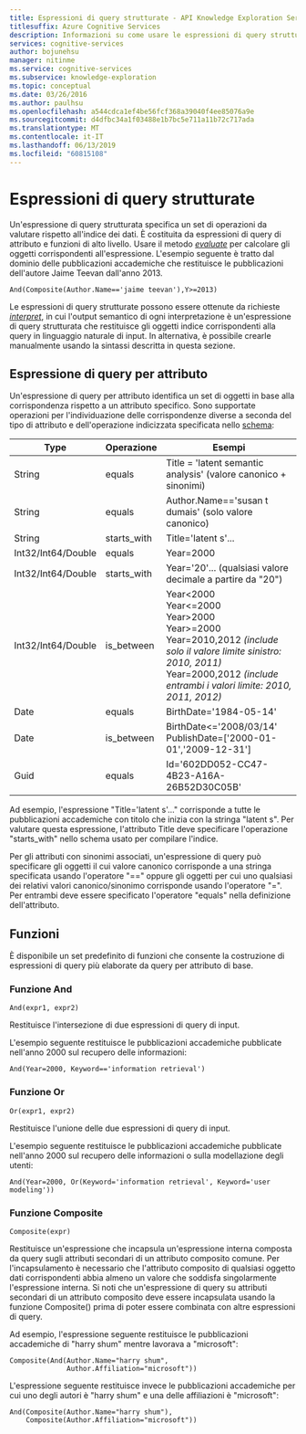 ```yaml
---
title: Espressioni di query strutturate - API Knowledge Exploration Service
titlesuffix: Azure Cognitive Services
description: Informazioni su come usare le espressioni di query strutturate nell'API Knowledge Exploration Service (KES).
services: cognitive-services
author: bojunehsu
manager: nitinme
ms.service: cognitive-services
ms.subservice: knowledge-exploration
ms.topic: conceptual
ms.date: 03/26/2016
ms.author: paulhsu
ms.openlocfilehash: a544cdca1ef4be56fcf368a39040f4ee85076a9e
ms.sourcegitcommit: d4dfbc34a1f03488e1b7bc5e711a11b72c717ada
ms.translationtype: MT
ms.contentlocale: it-IT
ms.lasthandoff: 06/13/2019
ms.locfileid: "60815108"
---
```

# <a name="structured-query-expression"></a>Espressioni di query strutturate

Un'espressione di query strutturata specifica un set di operazioni da valutare rispetto all'indice dei dati.  È costituita da espressioni di query di attributo e funzioni di alto livello.  Usare il metodo [*evaluate*](evaluateMethod.md) per calcolare gli oggetti corrispondenti all'espressione.  L'esempio seguente è tratto dal dominio delle pubblicazioni accademiche che restituisce le pubblicazioni dell'autore Jaime Teevan dall'anno 2013.

`And(Composite(Author.Name=='jaime teevan'),Y>=2013)`

Le espressioni di query strutturate possono essere ottenute da richieste [*interpret*](interpretMethod.md), in cui l'output semantico di ogni interpretazione è un'espressione di query strutturata che restituisce gli oggetti indice corrispondenti alla query in linguaggio naturale di input.  In alternativa, è possibile crearle manualmente usando la sintassi descritta in questa sezione.

## <a name="attribute-query-expression"></a>Espressione di query per attributo

Un'espressione di query per attributo identifica un set di oggetti in base alla corrispondenza rispetto a un attributo specifico.  Sono supportate operazioni per l'individuazione delle corrispondenze diverse a seconda del tipo di attributo e dell'operazione indicizzata specificata nello [schema](SchemaFormat.md):

| Type | Operazione | Esempi |
|------|-------------|------------|
| String | equals | Title = 'latent semantic analysis' (valore canonico + sinonimi) |
| String | equals | Author.Name=='susan t dumais' (solo valore canonico)|
| String | starts_with | Title='latent s'... |
| Int32/Int64/Double | equals | Year=2000 |
| Int32/Int64/Double | starts_with | Year='20'... (qualsiasi valore decimale a partire da "20") |
| Int32/Int64/Double | is_between | Year&lt;2000 <br/> Year&lt;=2000 <br/> Year&gt;2000 <br/> Year&gt;=2000 <br/> Year=2010,2012 *(include solo il valore limite sinistro: 2010, 2011)* <br/> Year=2000,2012 *(include entrambi i valori limite: 2010, 2011, 2012)* |
| Date | equals | BirthDate='1984-05-14' |
| Date | is_between | BirthDate&lt;='2008/03/14' <br/> PublishDate=['2000-01-01','2009-12-31'] |
| Guid | equals | Id='602DD052-CC47-4B23-A16A-26B52D30C05B' |


Ad esempio, l'espressione "Title='latent s'..." corrisponde a tutte le pubblicazioni accademiche con titolo che inizia con la stringa "latent s".  Per valutare questa espressione, l'attributo Title deve specificare l'operazione "starts_with" nello schema usato per compilare l'indice.

Per gli attributi con sinonimi associati, un'espressione di query può specificare gli oggetti il cui valore canonico corrisponde a una stringa specificata usando l'operatore "==" oppure gli oggetti per cui uno qualsiasi dei relativi valori canonico/sinonimo corrisponde usando l'operatore "=".  Per entrambi deve essere specificato l'operatore "equals" nella definizione dell'attributo.


## <a name="functions"></a>Funzioni

È disponibile un set predefinito di funzioni che consente la costruzione di espressioni di query più elaborate da query per attributo di base.

### <a name="and-function"></a>Funzione And

`And(expr1, expr2)`

Restituisce l'intersezione di due espressioni di query di input.

L'esempio seguente restituisce le pubblicazioni accademiche pubblicate nell'anno 2000 sul recupero delle informazioni:

`And(Year=2000, Keyword=='information retrieval')`

### <a name="or-function"></a>Funzione Or

`Or(expr1, expr2)`

Restituisce l'unione delle due espressioni di query di input.

L'esempio seguente restituisce le pubblicazioni accademiche pubblicate nell'anno 2000 sul recupero delle informazioni o sulla modellazione degli utenti:

`And(Year=2000, Or(Keyword='information retrieval', Keyword='user modeling'))`

### <a name="composite-function"></a>Funzione Composite

`Composite(expr)`

Restituisce un'espressione che incapsula un'espressione interna composta da query sugli attributi secondari di un attributo composito comune.  Per l'incapsulamento è necessario che l'attributo composito di qualsiasi oggetto dati corrispondenti abbia almeno un valore che soddisfa singolarmente l'espressione interna.  Si noti che un'espressione di query su attributi secondari di un attributo composito deve essere incapsulata usando la funzione Composite() prima di poter essere combinata con altre espressioni di query.

Ad esempio, l'espressione seguente restituisce le pubblicazioni accademiche di "harry shum" mentre lavorava a "microsoft":

```
Composite(And(Author.Name="harry shum", 
              Author.Affiliation="microsoft"))
```

L'espressione seguente restituisce invece le pubblicazioni accademiche per cui uno degli autori è "harry shum" e una delle affiliazioni è "microsoft":

```
And(Composite(Author.Name="harry shum"), 
    Composite(Author.Affiliation="microsoft"))
```
